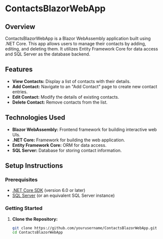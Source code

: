 # ContactsBlazorWebApp

## Overview

ContactsBlazorWebApp is a Blazor WebAssembly application built using .NET Core. This app allows users to manage their contacts by adding, editing, and deleting them. It utilizes Entity Framework Core for data access and SQL Server as the database backend.

## Features

- **View Contacts:** Display a list of contacts with their details.
- **Add Contact:** Navigate to an "Add Contact" page to create new contact entries.
- **Edit Contact:** Modify the details of existing contacts.
- **Delete Contact:** Remove contacts from the list.

## Technologies Used

- **Blazor WebAssembly:** Frontend framework for building interactive web UIs.
- **.NET Core:** Framework for building the web application.
- **Entity Framework Core:** ORM for data access.
- **SQL Server:** Database for storing contact information.

## Setup Instructions

### Prerequisites

- [.NET Core SDK](https://dotnet.microsoft.com/download) (version 6.0 or later)
- [SQL Server](https://www.microsoft.com/en-us/sql-server/sql-server-downloads) (or an equivalent SQL Server instance)

### Getting Started

1. **Clone the Repository:**

   ```bash
   git clone https://github.com/yourusername/ContactsBlazorWebApp.git
   cd ContactsBlazorWebApp
